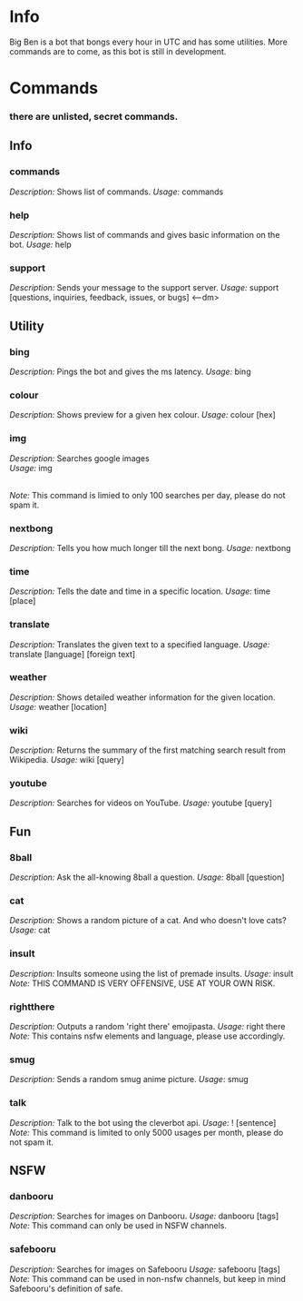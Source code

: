 # Info
Big Ben is a bot that bongs every hour in UTC and has some utilities. More commands are to come, as this bot is still in development.

# Commands
### there are unlisted, secret commands.

## Info
### commands 
*Description:* Shows list of commands.
*Usage:* commands
### help  
*Description:* Shows list of commands and gives basic information on the bot.
*Usage:* help <command name> 
### support
*Description:* Sends your message to the support server.
*Usage:* support [questions, inquiries, feedback, issues, or bugs] <--dm>

## Utility
### bing  
*Description:* Pings the bot and gives the ms latency. 
*Usage:* bing  
### colour  
*Description:* Shows preview for a given hex colour.
*Usage:* colour [hex]  
### img  
*Description:* Searches google images  
*Usage:* img <search>  
*Note:* This command is limied to only 100 searches per day, please do not spam it.
### nextbong
*Description:* Tells you how much longer till the next bong.
*Usage:* nextbong
### time
*Description:* Tells the date and time in a specific location.
*Usage:* time [place]
### translate
*Description:* Translates the given text to a specified language.
*Usage:* translate [language] [foreign text]
### weather
*Description:* Shows detailed weather information for the given location.
*Usage:* weather [location]
### wiki
*Description:* Returns the summary of the first matching search result from Wikipedia.
*Usage:* wiki [query]
### youtube
*Description:* Searches for videos on YouTube.
*Usage:* youtube [query]

## Fun
### 8ball
*Description:* Ask the all-knowing 8ball a question.
*Usage:* 8ball [question]  
### cat
*Description:* Shows a random picture of a cat. And who doesn't love cats?
*Usage:* cat  
### insult  
*Description:* Insults someone using the list of premade insults.
*Usage:* insult  
*Note:* THIS COMMAND IS VERY OFFENSIVE, USE AT YOUR OWN RISK.
### rightthere
*Description:* Outputs a random 'right there' emojipasta.
*Usage:* right there
*Note:* This contains nsfw elements and language, please use accordingly.
### smug
*Description:* Sends a random smug anime picture.
*Usage*: smug
### talk
*Description:* Talk to the bot using the cleverbot api.
*Usage:* ! [sentence]
*Note:* This command is limited to only 5000 usages per month, please do not spam it.

## NSFW
### danbooru
*Description:* Searches for images on Danbooru. 
*Usage:* danbooru [tags]
*Note:* This command can only be used in NSFW channels.
### safebooru
*Description:* Searches for images on Safebooru
*Usage:* safebooru [tags]
*Note:* This command can be used in non-nsfw channels, but keep in mind Safebooru's definition of safe.